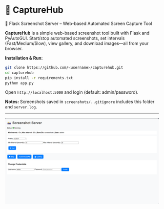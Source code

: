 

# 📸 CaptureHub

📸 Flask Screenshot Server – Web-based Automated Screen Capture Tool

**CaptureHub** is a simple web-based screenshot tool built with Flask and PyAutoGUI.
Start/stop automated screenshots, set intervals (Fast/Medium/Slow), view gallery, and download images—all from your browser.

**Installation & Run:**

```bash
git clone https://github.com/<username>/capturehub.git
cd capturehub
pip install -r requirements.txt
python app.py
```

Open `http://localhost:5000` and login (default: admin/password).

**Notes:**
Screenshots saved in `screenshots/`. `.gitignore` includes this folder and `server.log`.


---
![alt text](image.png)
